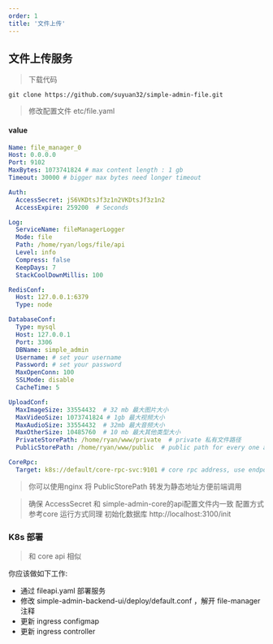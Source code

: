 ```yaml
---
order: 1
title: '文件上传'
---
```



## 文件上传服务

> 下载代码
```shell
git clone https://github.com/suyuan32/simple-admin-file.git
```

> 修改配置文件 etc/file.yaml

#### value
```yaml
Name: file_manager_0
Host: 0.0.0.0
Port: 9102
MaxBytes: 1073741824 # max content length : 1 gb
Timeout: 30000 # bigger max bytes need longer timeout

Auth:
  AccessSecret: jS6VKDtsJf3z1n2VKDtsJf3z1n2
  AccessExpire: 259200  # Seconds

Log:
  ServiceName: fileManagerLogger
  Mode: file
  Path: /home/ryan/logs/file/api
  Level: info
  Compress: false
  KeepDays: 7
  StackCoolDownMillis: 100

RedisConf:
  Host: 127.0.0.1:6379
  Type: node

DatabaseConf:
  Type: mysql
  Host: 127.0.0.1
  Port: 3306
  DBName: simple_admin
  Username: # set your username
  Password: # set your password
  MaxOpenConn: 100
  SSLMode: disable
  CacheTime: 5

UploadConf:
  MaxImageSize: 33554432  # 32 mb 最大图片大小
  MaxVideoSize: 1073741824 # 1gb 最大视频大小
  MaxAudioSize: 33554432  # 32mb 最大音频大小
  MaxOtherSize: 10485760  # 10 mb 最大其他类型大小
  PrivateStorePath: /home/ryan/www/private  # private 私有文件路径
  PublicStorePath: /home/ryan/www/public  # public path for every one access e.g. nginx path 公开文件路径

CoreRpc:
  Target: k8s://default/core-rpc-svc:9101 # core rpc address, use endpoint in local | core 服务RPC地址，本地测试使用直连
```
> 你可以使用nginx 将 PublicStorePath 转发为静态地址方便前端调用

> 确保 AccessSecret 和 simple-admin-core的api配置文件内一致 
> 配置方式参考core 
> 运行方式同理
> 初始化数据库 http://localhost:3100/init

### K8s 部署
> 和 core api 相似

你应该做如下工作:
- 通过 fileapi.yaml 部署服务
- 修改 simple-admin-backend-ui/deploy/default.conf ，解开 file-manager注释
- 更新 ingress configmap
- 更新 ingress controller